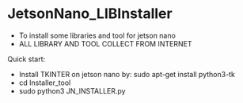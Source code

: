 # JetsonNano_LIBInstaller
- To install some libraries and tool for jetson nano
- ALL LIBRARY AND TOOL COLLECT FROM INTERNET

Quick start:
- Install TKINTER on jetson nano by:
    sudo apt-get install python3-tk
 - cd Installer_tool
 - sudo python3 JN_INSTALLER.py
